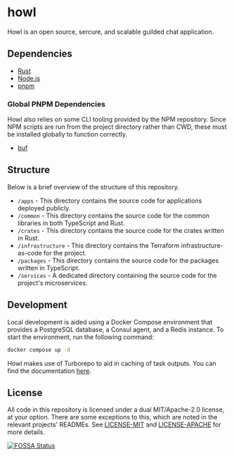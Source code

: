 # howl

Howl is an open source, sercure, and scalable guilded chat application.

## Dependencies

- [Rust](https://www.rust-lang.org/tools/install)
- [Node.js](https://nodejs.org/en/download/)
- [pnpm](https://pnpm.io/installation)

### Global PNPM Dependencies

Howl also relies on some CLI tooling provided by the NPM repository. Since NPM scripts are run from the project directory rather than CWD, these must be installed globally to function correctly.

- [buf](https://docs.buf.build/installation)

## Structure

Below is a brief overview of the structure of this repository.

- `/apps` - This directory contains the source code for applications deployed publicly.
- `/common` - This directory contains the source code for the common libraries in both TypeScript and Rust.
- `/crates` - This directory contains the source code for the crates written in Rust.
- `/infrastructure` - This directory contains the Terraform infrastructure-as-code for the project.
- `/packages` - This directory contains the source code for the packages written in TypeScript.
- `/services` - A dedicated directory containing the source code for the project's microservices.

## Development

Local development is aided using a Docker Compose environment that provides a PostgreSQL database, a Consul agent, and a Redis instance. To start the environment, run the following command:

```sh
docker compose up -d
```

Howl makes use of Turborepo to aid in caching of task outputs. You can find the documentation [here](https://turbo.build/repo/docs/reference/command-line-reference).

## License

All code in this repository is licensed under a dual MIT/Apache-2.0 license, at your option. There are some exceptions to this, which are noted in the relevant projects' READMEs. See [LICENSE-MIT](LICENSE-MIT) and [LICENSE-APACHE](LICENSE-APACHE) for more details.

[![FOSSA Status](https://app.fossa.com/api/projects/custom%2B34788%2Fgithub.com%2Fkaylendog%2Fhowlapp.svg?type=large)](https://app.fossa.com/projects/custom%2B34788%2Fgithub.com%2Fkaylendog%2Fhowlapp?ref=badge_large)
